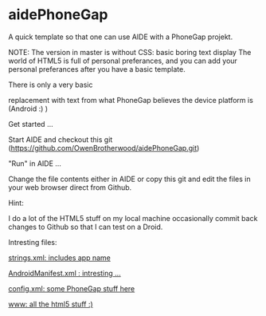 aidePhoneGap
============

A quick template so that one can use AIDE with a PhoneGap projekt.

NOTE:
The version in master is without CSS: basic boring text display
The world of HTML5 is full of personal preferances, and you can add your personal preferances after you have a basic template.

There is only a very basic <div> replacement with text from what PhoneGap believes the device platform is (Android :) )

Get started ...

Start AIDE and checkout this git (https://github.com/OwenBrotherwood/aidePhoneGap.git)

"Run" in AIDE ...

Change the file contents either in AIDE or copy this git and edit the files in your web browser direct from Github.

Hint:

I do a lot of the HTML5 stuff on my local machine occasionally commit back changes to Github so that I can test on a Droid.


Intresting files:

<a href=aidePhoneGap/res/values/strings.xml>strings.xml: includes app name</a>

<a href=aidePhoneGap/AndroidManifest.xml>AndroidManifest.xml : intresting ...</a>

<a href=aidePhoneGap/res/xml/config.xml>config.xml: some PhoneGap stuff here</a>

<a href=aidePhoneGap/assets/www>www: all the html5 stuff :)</a>
